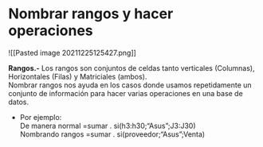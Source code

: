 # Nombrar rangos y hacer operaciones

![[Pasted image 20211225125427.png]]

**Rangos.-** Los rangos son conjuntos de celdas tanto verticales (Columnas), Horizontales (Filas) y Matriciales (ambos).  
Nombrar rangos nos ayuda en los casos donde usamos repetidamente un conjunto de información para hacer varias operaciones en una base de datos.

-   Por ejemplo:  
    De manera normal =sumar . si(h3:h30;“Asus”;J3:J30)  
    Nombrando rangos =sumar . si(proveedor;“Asus”;Venta)